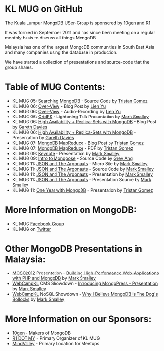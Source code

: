 # KL MUG on GitHub

The Kuala Lumpur MongoDB USer-Group is sponsored by [10gen](http://10gen.com) and [R1](http://r1.my)

It was formed in September 2011 and has since been meeting on a regular monthly basis to discuss all things MongoDB.

Malaysia has one of the largest MongoDB communities in South East Asia and many companies using the database in production.

We have started a collection of presentations and source-code that the group shares.

# Table of MUG Contents:
* KL MUG 05: [Searching MongoDB](https://www.dropbox.com/sh/njuy7onxvoft1du/loOZnsf6wp) - Source Code by [Tristan Gomez](http://twitter.com/parasquid)
* KL MUG 06: [Over-View](http://www.joshuatly.com/kuala-lumpur-mongodb-user-group-6-notes-recording/) - Blog Post by [Lien Yu](http://twitter.com/joshualty)
* KL MUG 06: [Over-View](http://dl.dropbox.com/u/5677336/KLMUG-2012-05.mp3) - Audio-Recording by [Lien Yu](http://twitter.com/joshualty)
* KL MUG 06: [GridFS](http://www.slideshare.net/marksmalley1/serving-images-with-gridfs) - Lightening Talk Presentation by [Mark Smalley](http://twitter.com/m_smalley)
* KL MUG 06: [High Availability + Replica-Sets with MongoDB](http://www.shaolintiger.com/2012/05/07/high-availability-mongodb-replica-sets-a-how-to-kinda-tutorial/) - Blog Post by [Gareth Davies](http://twitter.com/shaolintiger)
* KL MUG 06: [High Availability + Replica-Sets with MongoDB](http://www.slideshare.net/shaolintiger/high-availabiltity-replica-sets-with-mongodb) - Presentation by [Gareth Davies](http://twitter.com/shaolintiger)
* KL MUG 07: [MongoDB MapReduce](http://plan49.com/presentations/klmug-mapreduce) - Blog Post by [Tristan Gomez](http://twitter.com/parasquid)
* KL MUG 07: [MongoDB MapReduce](http://plan49.com/attachments/klmug-mapreduce.pdf) - PDF by [Tristan Gomez](http://twitter.com/parasquid)
* KL MUG 09: [Keynote](http://www.slideshare.net/marksmalley1/kl-mug-9) - Presentation by [Mark Smalley](http://twitter.com/m_smalley)
* KL MUG 09: [Intro to Mongoose](https://github.com/conancat/klmug-mongoose) - Source Code by [Grey Ang](http://twitter.com/conancat)
* KL MUG 11: [JSON and The Argonauts](http://r1.my/klmug/11/) - Micro Site by [Mark Smalley](http://twitter.com/m_smalley)
* KL MUG 11: [JSON and The Argonauts](https://github.com/r1dotmy/klmugs/tree/master/src/klmug-11) - Source Code by [Mark Smalley](http://twitter.com/m_smalley)
* KL MUG 11: [JSON and The Argonauts](#) - Presentation by [Mark Smalley](http://twitter.com/m_smalley)
* KL MUG 11: [JSON and The Argonauts](#) - Presentation Source by [Mark Smalley](http://twitter.com/m_smalley)
* KL MUG 11: [One Year with MongoDB](http://www.slideshare.net/parasquid1/one-year-with-mongo-db-klmug-presentation) - Presentation by [Tristan Gomez](http://twitter.com/parasquid)

# More Information on MongoDB:
* KL MUG [Facebook Group](https://facebook.com/groups/klmug/)
* KL MUG on [Twitter](https://twitter.com/klmug/)

# Other MongoDB Presentations in Malaysia:
* [MOSC2012](http://mosc.my) Presentation - [Building High-Performance Web-Applications with PHP and MongoDB](http://www.slideshare.net/r1dotmy/mosc2012-building-highperformance-webapplication-with-php-mongodb) by [Mark Smalley](http://twitter.com/m_smalley)
* [WebCampKL](http://webcamp.my) CMS Showdown - [Introducing MongoPress - Presentation](http://www.slideshare.net/marksmalley1/introducing-mongopress) by [Mark Smalley](http://twitter.com/m_smalley)
* [WebCampKL](http://webcamp.my) NoSQL Showdown - [Why I Believe MongoDB is The Dog's Bollocks](http://www.slideshare.net/marksmalley1/why-i-believe-mongodb-is-the-dogs-bollocks) by [Mark Smalley](http://twitter.com/m_smalley)

# More Information on our Sponsors:
* [10gen](https://10gen.com)  - Makers of MongoDB
* [R1 DOT MY](https://r1.my) - Primary Organizer of KL MUG
* [MindValley](https://mindvalley.com) - Primary Location for Meetups